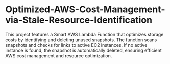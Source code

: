 # Optimized-AWS-Cost-Management-via-Stale-Resource-Identification
This project features a Smart AWS Lambda Function that optimizes storage costs by identifying and deleting unused snapshots. The function scans snapshots and checks for links to active EC2 instances. If no active instance is found, the snapshot is automatically deleted, ensuring efficient AWS cost management and resource optimization.
